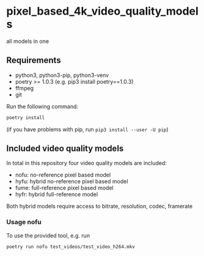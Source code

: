 # pixel_based_4k_video_quality_models

all models in one

## Requirements

* python3, python3-pip, python3-venv
* poetry >= 1.0.3 (e.g. pip3 install poetry==1.0.3)
* ffmpeg
* git

Run the following command:

```bash
poetry install
```
(if you have problems with pip, run `pip3 install --user -U pip`)

## Included video quality models
In total in this repository four video quality models are included:

* nofu: no-reference pixel based model
* hyfu: hybrid no-reference pixel based model
* fume: full-reference pixel based model
* hyfr: hybrid full-reference model

Both hybrid models require access to  bitrate, resolution, codec, framerate

### Usage nofu

To use the provided tool, e.g. run
```bash
poetry run nofu test_videos/test_video_h264.mkv
```
